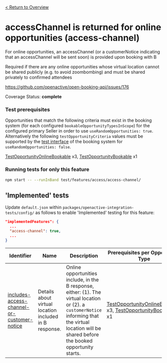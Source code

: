 [< Return to Overview](../../README.md)
# accessChannel is returned for online opportunities (access-channel)

For online opportunities, an accessChannel (or a customerNotice indicating that an accessChannel will be sent soon) is provided upon booking with B

Required if there are any online opportunities whose virtual location cannot be shared publicly (e.g. to avoid zoombombing) and must be shared privately to confirmed attendees

https://github.com/openactive/open-booking-api/issues/176

Coverage Status: **complete**
### Test prerequisites
Opportunities that match the following criteria must exist in the booking system (for each configured `bookableOpportunityTypesInScope`) for the configured primary Seller in order to use `useRandomOpportunities: true`. Alternatively the following `testOpportunityCriteria` values must be supported by the [test interface](https://openactive.io/test-interface/) of the booking system for `useRandomOpportunities: false`.

[TestOpportunityOnlineBookable](https://openactive.io/test-interface#TestOpportunityOnlineBookable) x3, [TestOpportunityBookable](https://openactive.io/test-interface#TestOpportunityBookable) x1


### Running tests for only this feature

```bash
npm start -- --runInBand test/features/access/access-channel/
```



## 'Implemented' tests

Update `default.json` within `packages/openactive-integration-tests/config/` as follows to enable 'Implemented' testing for this feature:

```json
"implementedFeatures": {
  ...
  "access-channel": true,
  ...
}
```

| Identifier | Name | Description | Prerequisites per Opportunity Type |
|------------|------|-------------|---------------|
| [includes-access-channel-or-customer-notice](./implemented/includes-access-channel-or-customer-notice-test.js) | Details about virtual location included in B response. | Online opportunities include, in the B response, either: (1). The virtual location or (2). a `customerNotice` informing that the virtual location will be shared before the booked opportunity starts. | [TestOpportunityOnlineBookable](https://openactive.io/test-interface#TestOpportunityOnlineBookable) x3, [TestOpportunityBookable](https://openactive.io/test-interface#TestOpportunityBookable) x1 |


